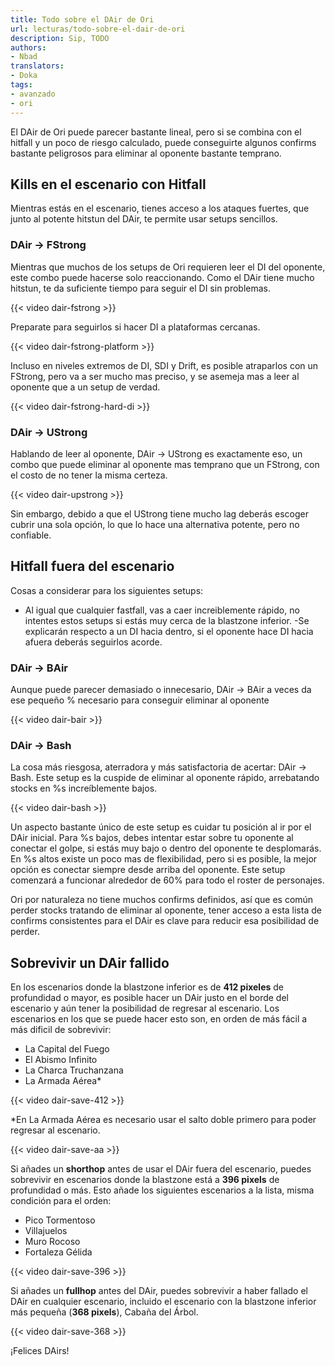 ```yaml
---
title: Todo sobre el DAir de Ori
url: lecturas/todo-sobre-el-dair-de-ori
description: Sip, TODO
authors:
- Nbad
translators:
- Doka
tags:
- avanzado
- ori
---
```


El DAir de Ori puede parecer bastante lineal, pero si se combina con el hitfall y un poco de riesgo calculado, puede conseguirte algunos confirms bastante peligrosos para eliminar al oponente bastante temprano.

## Kills en el escenario con Hitfall

Mientras estás en el escenario, tienes acceso a los ataques fuertes, que junto al potente hitstun del DAir, te permite usar setups sencillos.

### DAir -> FStrong

Mientras que muchos de los setups de Ori requieren leer el DI del oponente, este combo puede hacerse solo reaccionando. Como el DAir tiene mucho hitstun, te da suficiente tiempo para seguir el DI sin problemas.

{{< video dair-fstrong >}}

Preparate para seguirlos si hacer DI a plataformas cercanas.

{{< video dair-fstrong-platform >}}

Incluso en niveles extremos de DI, SDI y Drift, es posible atraparlos con un FStrong, pero va a ser mucho mas preciso, y se asemeja mas a leer al oponente que a un setup de verdad.

{{< video dair-fstrong-hard-di >}}

### DAir -> UStrong

Hablando de leer al oponente, DAir -> UStrong es exactamente eso, un combo que puede eliminar al oponente mas temprano que un FStrong, con el costo de no tener la misma certeza.

{{< video dair-upstrong >}}

Sin embargo, debido a que el UStrong tiene mucho lag deberás escoger cubrir una sola opción, lo que lo hace una alternativa potente, pero no confiable.

## Hitfall fuera del escenario

Cosas a considerar para los siguientes setups:
- Al igual que cualquier fastfall, vas a caer increiblemente rápido, no intentes estos setups si estás muy cerca de la blastzone inferior.
-Se explicarán respecto a un DI hacia dentro, si el oponente hace DI hacia afuera deberás seguirlos acorde.

### DAir -> BAir

Aunque puede parecer demasiado o innecesario, DAir -> BAir a veces da ese pequeño % necesario para conseguir eliminar al oponente

{{< video dair-bair >}}

### DAir -> Bash

La cosa más riesgosa, aterradora y más satisfactoria de acertar: DAir -> Bash. Este setup es la cuspide de eliminar al oponente rápido, arrebatando stocks en %s increíblemente bajos.

{{< video dair-bash >}}

Un aspecto bastante único de este setup es cuidar tu posición al ir por el DAir inicial. Para %s bajos, debes intentar estar sobre tu oponente al conectar el golpe, si estás muy bajo o dentro del oponente te desplomarás. En %s altos existe un poco mas de flexibilidad, pero si es posible, la mejor opción es conectar siempre desde arriba del oponente. Este setup comenzará a funcionar alrededor de 60% para todo el roster de personajes.

Ori por naturaleza no tiene muchos confirms definidos, así que es común perder stocks tratando de eliminar al oponente, tener acceso a esta lista de confirms consistentes para el DAir es clave para reducir esa posibilidad de perder.

## Sobrevivir un DAir fallido

En los escenarios donde la blastzone inferior es de **412 pixeles** de profundidad o mayor, es posible hacer un DAir justo en el borde del escenario y aún tener la posibilidad de regresar al escenario.
Los escenarios en los que se puede hacer esto son, en orden de más fácil a más dificil de sobrevivir:
- La Capital del Fuego
- El Abismo Infinito
- La Charca Truchanzana
- La Armada Aérea*

{{< video dair-save-412 >}}

*En La Armada Aérea es necesario usar el salto doble primero para poder regresar al escenario.

{{< video dair-save-aa >}}

Si añades un **shorthop** antes de usar el DAir fuera del escenario, puedes sobrevivir en escenarios donde la blastzone está a **396 pixels** de profundidad o más.
Esto añade los siguientes escenarios a la lista, misma condición para el orden:
- Pico Tormentoso
- Villajuelos
- Muro Rocoso
- Fortaleza Gélida

{{< video dair-save-396 >}}

Si añades un **fullhop** antes del DAir, puedes sobrevivir a haber fallado el DAir en cualquier escenario, incluido el escenario con la blastzone inferior más pequeña (**368 pixels**), Cabaña del Árbol.

{{< video dair-save-368 >}}

¡Felices DAirs!
